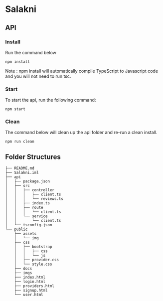 # Salakni

## API
### Install

Run the command below
```
npm install
```
Note : npm install will automatically compile TypeScript to Javascript code and you will not need to run tsc.

### Start
To start the api, run the following command:

```
npm start
```
### Clean
The command below will clean up the api folder and re-run a clean install. 
```
npm run clean 
```

## Folder Structures

```
├── README.md
├── Salakni.iml
├── api
│   ├── package.json
│   ├── src
│   │   ├── controller
│   │   │   ├── client.ts
│   │   │   └── reviews.ts
│   │   ├── index.ts
│   │   ├── route
│   │   │   └── client.ts
│   │   └── service
│   │       └── client.ts
│   └── tsconfig.json
└── public
    ├── assets
    │   └── img
    ├── css
    │   ├── bootstrap
    │   │   ├── css
    │   │   └── js
    │   ├── provider.css
    │   └── style.css
    ├── docs
    ├── imgs
    ├── index.html
    ├── login.html
    ├── providers.html
    ├── signup.html
    └── user.html

```
